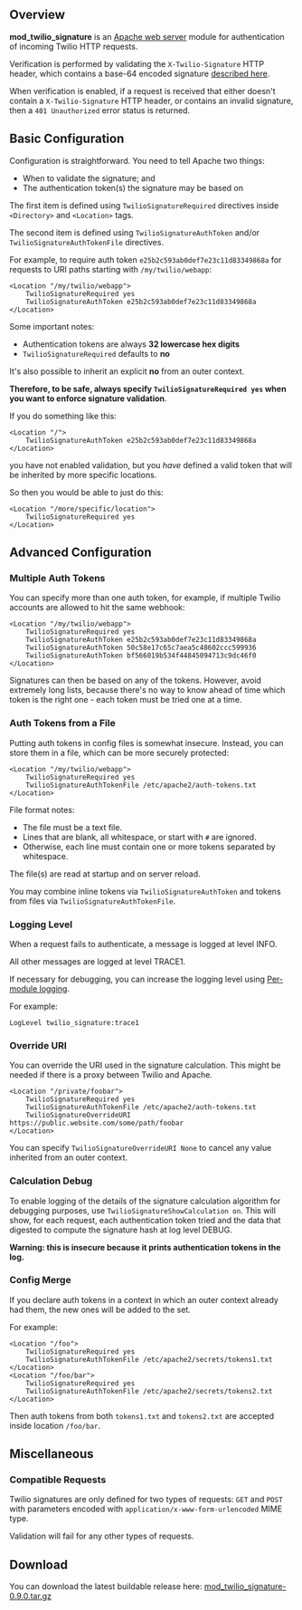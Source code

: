 ## Overview

**mod\_twilio\_signature** is an [Apache web server](http://en.wikipedia.org/wiki/Apache_HTTP_Server) module for authentication of incoming Twilio HTTP requests.

Verification is performed by validating the `X-Twilio-Signature` HTTP header, which contains a base-64 encoded signature [described here](https://www.twilio.com/docs/usage/security#validating-requests).

When verification is enabled, if a request is received that either doesn't contain a `X-Twilio-Signature` HTTP header, or contains an invalid signature, then a `401 Unauthorized` error status is returned.

## Basic Configuration

Configuration is straightforward. You need to tell Apache two things:

* When to validate the signature; and
* The authentication token(s) the signature may be based on

The first item is defined using `TwilioSignatureRequired` directives inside `<Directory>` and `<Location>` tags.

The second item is defined using `TwilioSignatureAuthToken` and/or `TwilioSignatureAuthTokenFile` directives.

For example, to require auth token `e25b2c593ab0def7e23c11d83349868a` for requests to URI paths starting with `/my/twilio/webapp`:

```
<Location "/my/twilio/webapp">
    TwilioSignatureRequired yes
    TwilioSignatureAuthToken e25b2c593ab0def7e23c11d83349868a
</Location>
```

Some important notes:

* Authentication tokens are always **32 lowercase hex digits**
* `TwilioSignatureRequired` defaults to **no**

It's also possible to inherit an explicit **no** from an outer context.

**Therefore, to be safe, always specify `TwilioSignatureRequired yes` when you want to enforce signature validation**.

If you do something like this:

```
<Location "/">
    TwilioSignatureAuthToken e25b2c593ab0def7e23c11d83349868a
</Location>
```

you have not enabled validation, but you _have_ defined a valid token that will be inherited by more specific locations.

So then you would be able to just do this:

```
<Location "/more/specific/location">
    TwilioSignatureRequired yes
</Location>
```

## Advanced Configuration

### Multiple Auth Tokens

You can specify more than one auth token, for example, if multiple Twilio accounts are allowed to hit the same webhook:

```
<Location "/my/twilio/webapp">
    TwilioSignatureRequired yes
    TwilioSignatureAuthToken e25b2c593ab0def7e23c11d83349868a
    TwilioSignatureAuthToken 50c58e17c65c7aea5c48602ccc599936
    TwilioSignatureAuthToken bf566019b534f44845094713c9dc46f0
</Location>
```

Signatures can then be based on any of the tokens. However, avoid extremely long lists, because there's no way to know ahead of time which token is the right one - each token must be tried one at a time.

### Auth Tokens from a File

Putting auth tokens in config files is somewhat insecure. Instead, you can store them in a file, which can be more securely protected:

```
<Location "/my/twilio/webapp">
    TwilioSignatureRequired yes
    TwilioSignatureAuthTokenFile /etc/apache2/auth-tokens.txt
</Location>
```
File format notes:
* The file must be a text file.
* Lines that are blank, all whitespace, or start with `#` are ignored.
* Otherwise, each line must contain one or more tokens separated by whitespace.

The file(s) are read at startup and on server reload.

You may combine inline tokens via `TwilioSignatureAuthToken` and tokens from files via `TwilioSignatureAuthTokenFile`.

### Logging Level

When a request fails to authenticate, a message is logged at level INFO.

All other messages are logged at level TRACE1.

If necessary for debugging, you can increase the logging level using [Per-module logging](https://httpd.apache.org/docs/current/logs.html#permodule).

For example:

```
LogLevel twilio_signature:trace1
```

### Override URI

You can override the URI used in the signature calculation. This might be needed if there is a proxy between Twilio and Apache.

```
<Location "/private/foobar">
    TwilioSignatureRequired yes
    TwilioSignatureAuthTokenFile /etc/apache2/auth-tokens.txt
    TwilioSignatureOverrideURI https://public.website.com/some/path/foobar
</Location>
```

You can specify `TwilioSignatureOverrideURI None` to cancel any value inherited from an outer context.

### Calculation Debug

To enable logging of the details of the signature calculation algorithm for debugging purposes, use `TwilioSignatureShowCalculation on`. This will show, for each request, each authentication token tried and the data that digested to compute the signature hash at log level DEBUG.

**Warning: this is insecure because it prints authentication tokens in the log.**

### Config Merge

If you declare auth tokens in a context in which an outer context already had them, the new ones will be added to the set.

For example:

```
<Location "/foo">
    TwilioSignatureRequired yes
    TwilioSignatureAuthTokenFile /etc/apache2/secrets/tokens1.txt
</Location>
<Location "/foo/bar">
    TwilioSignatureRequired yes
    TwilioSignatureAuthTokenFile /etc/apache2/secrets/tokens2.txt
</Location>
```

Then auth tokens from both `tokens1.txt` and `tokens2.txt` are accepted inside location `/foo/bar`.

## Miscellaneous

### Compatible Requests

Twilio signatures are only defined for two types of requests: `GET` and `POST` with parameters encoded with `application/x-www-form-urlencoded` MIME type.

Validation will fail for any other types of requests.

## Download

You can download the latest buildable release here: [mod_twilio_signature-0.9.0.tar.gz](https://archie-public.s3.amazonaws.com/mod-twilio-signature/mod_twilio_signature-0.9.0.tar.gz)
